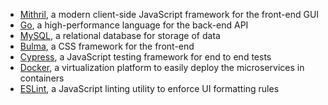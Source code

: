 - [Mithril](https://mithril.js.org/), a modern client-side JavaScript framework for the front-end GUI
- [Go](https://golang.org/), a high-performance language for the back-end API
- [MySQL](https://www.mysql.com/), a relational database for storage of data
- [Bulma](https://bulma.io/documentation/), a CSS framework for the front-end
- [Cypress](https://www.cypress.io/), a JavaScript testing framework for end to end tests
- [Docker](https://www.docker.com/), a virtualization platform to easily deploy the microservices in containers
- [ESLint](https://eslint.org/), a JavaScript linting utility to enforce UI formatting rules